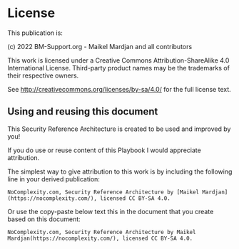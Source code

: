 # License

This publication is:

(c) 2022 BM-Support.org - Maikel Mardjan and all contributors

This work is licensed under a Creative Commons Attribution-ShareAlike 4.0 International License. Third-party product names may be the trademarks of their respective owners.

See http://creativecommons.org/licenses/by-sa/4.0/ for the full license text. 


## Using and reusing this document

This Security Reference Architecture is created to be used and improved by you! 

If you do use or reuse content of this Playbook I would appreciate attribution.

The simplest way to give attribution to this work is by including the following line in your derived publication:

```{admonition} Attribution Suggestion
NoComplexity.com, Security Reference Architecture by [Maikel Mardjan](https://nocomplexity.com/), licensed CC BY-SA 4.0. 

```

Or use the copy-paste below text this in the document that you create based on this document:

```
NoComplexity.com, Security Reference Architecture by Maikel Mardjan(https://nocomplexity.com/), licensed CC BY-SA 4.0. 
```



